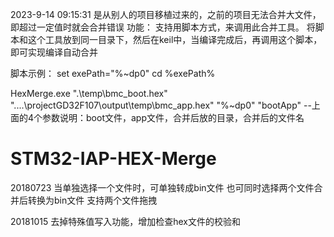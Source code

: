 2023-9-14 09:15:31
是从别人的项目移植过来的，之前的项目无法合并大文件，即超过一定值时就会合并错误
功能：
支持用脚本方式，来调用此合并工具。
将脚本和这个工具放到同一目录下，然后在keil中，当编译完成后，再调用这个脚本，即可实现编译自动合并

脚本示例：
set exePath="%~dp0"
cd %exePath%

HexMerge.exe ".\temp\bmc_boot.hex"  "..\..\projectGD32F107\output\temp\bmc_app.hex" 	  "%~dp0"  "bootApp"
--上面的4个参数说明：boot文件，app文件，合并后放的目录，合并后的文件名



# STM32-IAP-HEX-Merge
20180723
当单独选择一个文件时，可单独转成bin文件
也可同时选择两个文件合并后转换为bin文件
支持两个文件拖拽

20181015
去掉特殊值写入功能，增加检查hex文件的校验和
